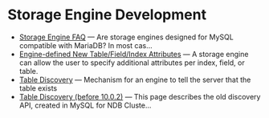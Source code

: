 # Storage Engine Development

- [Storage Engine FAQ](/columns-storage-engines-and-plugins/storage-engines/storage-engines-storage-engine-development/storage-engine-faq/) — Are storage engines designed for MySQL compatible with MariaDB?
In most cas...
- [Engine-defined New Table/Field/Index Attributes](/columns-storage-engines-and-plugins/storage-engines/storage-engines-storage-engine-development/engine-defined-new-tablefieldindex-attributes/) — A storage engine can allow the user to specify additional attributes per index, field, or table.
- [Table Discovery](/columns-storage-engines-and-plugins/storage-engines/storage-engines-storage-engine-development/table-discovery/) — Mechanism for an engine to tell the server that the table exists
- [Table Discovery (before 10.0.2)](/columns-storage-engines-and-plugins/storage-engines/storage-engines-storage-engine-development/table-discovery-before-1002/) — This page describes the old discovery API, created in MySQL for NDB Cluste...